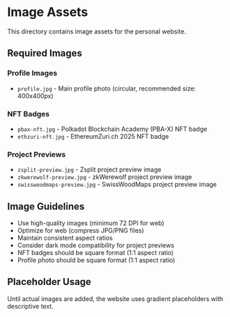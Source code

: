 # Image Assets

This directory contains image assets for the personal website.

## Required Images

### Profile Images
- `profile.jpg` - Main profile photo (circular, recommended size: 400x400px)

### NFT Badges
- `pbax-nft.jpg` - Polkadot Blockchain Academy (PBA-X) NFT badge
- `ethzuri-nft.jpg` - EthereumZuri.ch 2025 NFT badge

### Project Previews
- `zsplit-preview.jpg` - Zsplit project preview image
- `zkwerewolf-preview.jpg` - zkWerewolf project preview image  
- `swisswoodmaps-preview.jpg` - SwissWoodMaps project preview image

## Image Guidelines

- Use high-quality images (minimum 72 DPI for web)
- Optimize for web (compress JPG/PNG files)
- Maintain consistent aspect ratios
- Consider dark mode compatibility for project previews
- NFT badges should be square format (1:1 aspect ratio)
- Profile photo should be square format (1:1 aspect ratio)

## Placeholder Usage

Until actual images are added, the website uses gradient placeholders with descriptive text. 